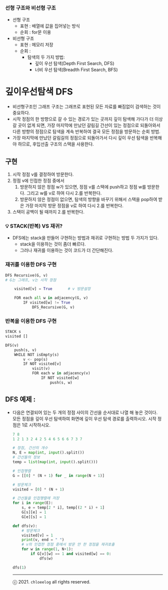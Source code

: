 ### 선형 구조와 비선형 구조

- 선형 구조
    - 표현 : 배열에 값을 집어넣는 방식
    - 순회 : for문 이용
- 비선형 구조
    - 표현 : 메모리 저장
    - 순회 :
        - 탐색의 두 가지 방법:
            - 깊이 우선 탐색(Depth First Search, DFS)
            - 너비 우선  탐색(Breadth First Search, BFS)

# 깊이우선탐색 DFS

- 비선형구조인 그래프 구조는 그래프로 표현된 모든 자료를 빠짐없이 검색하는 것이 중요하다.
- 시작 정점의 한 방향으로 갈 수 있는 경로가 있는 곳까지 깊이 탐색해 가다가 더 이상 갈 곳이 없게 되면, 가장 마지막에 만났던 갈림길 간선이 있는 정점으로 되돌아와서 다른 방향의 정점으로 탐색을 계속 반복하여 결국 모든 정점을 방문하는 순회 방법.
- 가장 마지막에 만났던 갈림길의 정점으로 되돌아가서 다시 깊이 우선 탐색을 반복해야 하므로, 후입선출 구조의 스택을 사용한다.

## 구현

1. 시작 정점 v를 결정하여 방문한다.
2. 정점 v에 인접한 정점 중에서
    1. 방문하지 않은 정점 w가 있으면, 정점 v를 스택에 push하고 정점 w를 방문한다. 그리고 w를 v로 하여 다시 2.를 반복한다.
    2. 방문하지 않은 정점이 없으면, 탐색의 방향을 바꾸기 위해서 스택을 pop하여 받은 가장 마지막 방문 정점을 v로 하여 다시 2.를 반복한다.
3. 스택이 공백이 될 때까지 2.를 반복한다.

### 💡 STACK(반복) VS 재귀?

- DFS에는 stack을 만들어 구현하는 방법과 재귀로 구현하는 방법 두 가지가 있다.
    - stack을 이용하는 것이 좀더 빠르다.
    - 그러나 재귀를 이용하는 것이 코드가 더 간단해진다.

### 재귀를 이용한 DFS 구현

```python
DFS Recursive(G, v)
# G는 그래프, v는 시작 정점

    visited[v] = True       # v 방문설정

    FOR each all w in adjacency(G, v)
        IF visited[w] != True
            DFS_Recursive(G, v)
```

### 반복을 이용한 DFS 구현

```python
STACK s
visited []

DFS(v)
    push(s, v)
    WHILE NOT isEmpty(s)
        v <- pop(s)
        IF NOT visited[v]
            visit(v)
            FOR each w in adjacency(v)
                IF NOT visited[w]
                    push(s, w)
```

## DFS 예제 :

- 다음은 연결되어 있는 두 개의 정점 사이의 간선을 순서대로 나열 해 놓은 것이다. 모든 정점을 깊이 우선 탐색하여 화면에 깊이 우선 탐색 경로를 출력하시오. 시작 정점은 1로 시작하시오.

    ```python
    7 8
    1 2 1 3 2 4 2 5 4 6 5 6 6 7 3 7
    ```

    ```python
    # 정점, 간선의 개수
    N, E = map(int, input().split())
    # 간선들의 정보
    temp = list(map(int, input().split()))

    # 인접행렬
    G = [[0] * (N + 1) for _ in range(N + 1)]

    # 방문체크
    visited = [0] * (N + 1)

    # 간선들을 인접행렬에 저장
    for i in range(E):
        s, e = temp[2 * i], temp[(2 * i) + 1]
        G[s][e] = 1
        G[e][s] = 1

    def dfs(v):
        # 방문체크
        visited[v] = 1
        print(v, end = " ")
        # v의 인접한 정점 중에서 방문 안 한 정점을 재귀호출
        for w in range(1, N+1):
            if G[v][w] == 1 and visited[w] == 0:
                dfs(w)

    dfs(1)
    ```
    
    ------
    ⓒ 2021. `chloeelog` all rights reserved.
